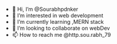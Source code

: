 - 👋 Hi, I’m @Sourabhpdnker
- 👀 I’m interested in web development
- 🌱 I’m currently learning ,MERN stack
- 💞️ I’m looking to collaborate on webDev
- 📫 How to reach me @http.sou.rabh_79

